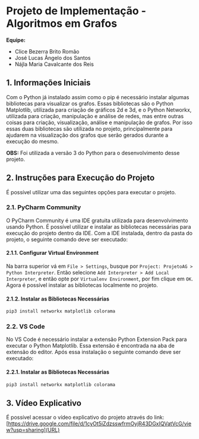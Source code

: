 # Projeto de Implementação - Algoritmos em Grafos

**Equipe:** 
 - Clice Bezerra Brito Romão
 - José Lucas Ângelo dos Santos
 - Nájla Maria Cavalcante dos Reis

## 1. Informações Iniciais

Com o Python já instalado assim como o pip é necessário instalar algumas bibliotecas para visualizar os grafos. Essas bibliotecas são o Python Matplotlib, utilizada para criação de gráficos 2d e 3d, e o Python Networkx, utilizada para criação, manipulação e análise de redes, mas entre outras coisas para criação, visualização, análise e manipulação de grafos. Por isso essas duas bibliotecas são utilizada no projeto, principalmente para ajudarem na visualização dos grafos que serão gerados durante a execução do mesmo.

**OBS:** Foi utilizada a versão 3 do Python para o desenvolvimento desse projeto.

## 2. Instruções para Execução do Projeto

É possível utilizar uma das seguintes opções para executar o projeto.

### 2.1. PyCharm Community

O PyCharm Community é uma IDE gratuita utilizada para desenvolvimento usando Python. É possível utilizar e instalar as bibliotecas necessárias para execução do projeto dentro da IDE. Com a IDE instalada, dentro da pasta do projeto, o seguinte comando deve ser executado:

#### 2.1.1. Configurar Virtual Environment

Na barra superior vá em `File > Settings`, busque por `Project: ProjetoAG > Python Interpreter`. Então selecione `Add Interpreter > Add Local Interpreter`, e então opte por `Virtualenv Environment`, por fim clique em `OK`. Agora é possível instalar as bibliotecas localmente no projeto.

#### 2.1.2. Instalar as Bibliotecas Necessárias 
```bash 
pip3 install networkx matplotlib colorama
```
### 2.2. VS Code

No VS Code é necessário instalar a extensão Python Extension Pack para executar o Python Matplotlib. Essa extensão é encontrada na aba de extensão do editor. Após essa instalação o seguinte comando deve ser executado:

#### 2.2.1. Instalar as Bibliotecas Necessárias 
```bash 
pip3 install networkx matplotlib colorama
```

## 3. Vídeo Explicativo

É possível acessar o vídeo explicativo do projeto através do link: [https://drive.google.com/file/d/1cyOt5iZdzsswfrmOyjR43DGxIQVatVcG/view?usp=sharing](URL)
